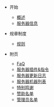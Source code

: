 - 开始

  - [概述](/README.md)
  - [服务器信息](/2.md)

- 规章制度

  - [规则](/3.md)

- 附页

  - [FaQ](/4.md)
  - [服务器插件&指令](/5.md)
  - [服务器更新日志](/6.md)
  - [服务器机器列表](/7.md)
  - [特别鸣谢](/8.md)
  - [赞助名单](/9.md)
  - [管理员名单](/10.md)
